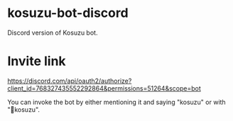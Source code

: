 # kosuzu-bot-discord
Discord version of Kosuzu bot.

# Invite link
https://discord.com/api/oauth2/authorize?client_id=768327435552292864&permissions=51264&scope=bot

You can invoke the bot by either mentioning it and saying "kosuzu" or with "🔔kosuzu".
